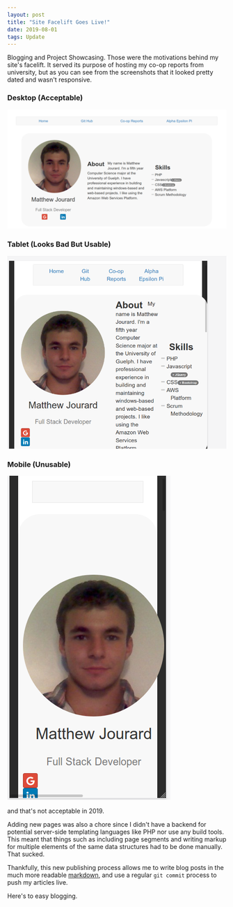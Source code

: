 ```yaml
---
layout: post
title: "Site Facelift Goes Live!"
date: 2019-08-01
tags: Update
---
```

Blogging and Project Showcasing. Those were the motivations behind my site's facelift. 
It served its purpose of hosting my co-op reports from university, but as you can see from the screenshots that it looked pretty dated and wasn't responsive. 

### **Desktop (Acceptable)**
![Pre-facelift Desktop Screenshot](/assets/img/v1_homepage_pics/v1_homepage_desktop.png)

### **Tablet (Looks Bad But Usable)**
![Pre-facelift Tablet Screenshot](/assets/img/v1_homepage_pics/v1_homepage_tablet.png)

### **Mobile (Unusable)**
![Pre-facelift Mobile Screenshot](/assets/img/v1_homepage_pics/v1_homepage_mobile.png)
 
and that's not acceptable in 2019.

Adding new pages was also a chore since I didn't have a backend for potential server-side templating languages like PHP nor use any build tools. 
This meant that things such as including page segments and writing markup for multiple elements of the same data structures had to be done manually. 
That sucked.

Thankfully, this new publishing process allows me to write blog posts in the much more readable [markdown](https://daringfireball.net/projects/markdown/), and use a regular `git commit` process to push my articles live. 

Here's to easy blogging.

